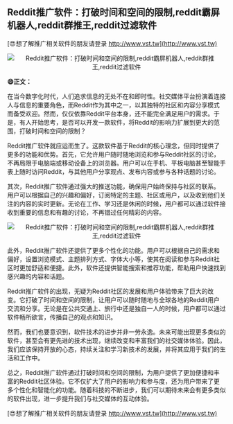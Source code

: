 ## **Reddit推广软件：打破时间和空间的限制,reddit霸屏机器人,reddit群推王,reddit过滤软件**

[😍想了解推广相关软件的朋友请登录 http://www.vst.tw](http://www.vst.tw)

 <center><img src="https://vst.tw/MP4/tuiguang/png/8.png" alt="Reddit推广软件：打破时间和空间的限制,reddit霸屏机器人,reddit群推王,reddit过滤软件"></center>

**😄正文：**

在当今数字化时代，人们追求信息的无处不在和即时性。社交媒体平台扮演着连接人与信息的重要角色，而Reddit作为其中之一，以其独特的社区和内容分享模式而备受欢迎。然而，仅仅依靠Reddit平台本身，还不能完全满足用户的需求。于是，有人开始思考，是否可以开发一款软件，将Reddit的影响力扩展到更大的范围，打破时间和空间的限制？

Reddit推广软件就应运而生了。这款软件基于Reddit的核心理念，但同时提供了更多的功能和优势。首先，它允许用户随时随地浏览和参与Reddit社区的讨论，不再局限于电脑端或移动设备上的浏览器。用户可以在手机、平板电脑甚至智能手表上随时访问Reddit，与其他用户分享观点、发布内容或参与各种话题的讨论。

其次，Reddit推广软件通过强大的推送功能，确保用户始终保持与社区的联系。用户可以根据自己的兴趣和偏好，订阅特定的主题、社区或用户，以及收到他们关注的内容的实时更新。无论在工作、学习还是休闲的时候，用户都可以通过软件接收到重要的信息和有趣的讨论，不再错过任何精彩的内容。

 <center><img src="https://vst.tw/MP4/tuiguang/png/3.png" alt="Reddit推广软件：打破时间和空间的限制,reddit霸屏机器人,reddit群推王,reddit过滤软件"></center>

此外，Reddit推广软件还提供了更多个性化的功能。用户可以根据自己的需求和偏好，设置浏览模式、主题排列方式、字体大小等，使其在阅读和参与Reddit社区时更加舒适和便捷。此外，软件还提供智能搜索和推荐功能，帮助用户快速找到感兴趣的内容和话题。

Reddit推广软件的出现，无疑为Reddit社区的发展和用户体验带来了巨大的改变。它打破了时间和空间的限制，让用户可以随时随地与全球各地的Reddit用户交流和分享。无论是在公共交通上、旅行中还是独自一人的时候，用户都可以通过软件畅所欲言，传播自己的观点和知识。

然而，我们也要意识到，软件技术的进步并非一劳永逸。未来可能出现更多类似的软件，甚至会有更先进的技术出现，继续改变和丰富我们的社交媒体体验。因此，我们应该保持开放的心态，持续关注和学习新技术的发展，并将其应用于我们的生活和工作中。

总之，Reddit推广软件通过打破时间和空间的限制，为用户提供了更加便捷和丰富的Reddit社区体验。它不仅扩大了用户的影响力和参与度，还为用户带来了更多个性化和智能化的功能。随着科技的不断进步，我们可以期待未来会有更多类似的软件出现，进一步提升我们与社交媒体的互动体验。

[😍想了解推广相关软件的朋友请登录 http://www.vst.tw](http://www.vst.tw)



